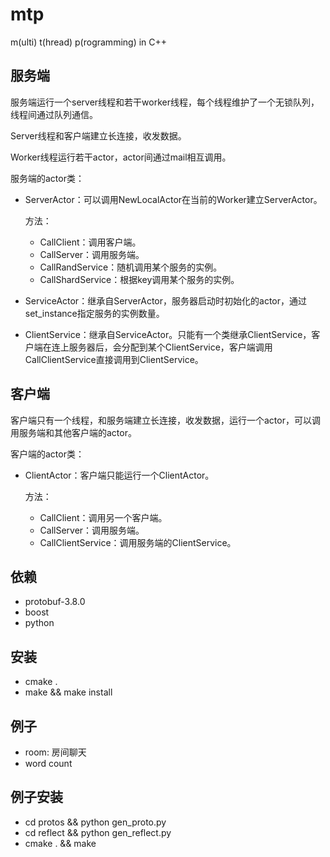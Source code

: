 # mtp

m(ulti) t(hread) p(rogramming) in C++

## 服务端

服务端运行一个server线程和若干worker线程，每个线程维护了一个无锁队列，线程间通过队列通信。

Server线程和客户端建立长连接，收发数据。

Worker线程运行若干actor，actor间通过mail相互调用。

服务端的actor类：

- ServerActor：可以调用NewLocalActor在当前的Worker建立ServerActor。

  方法：

  - CallClient：调用客户端。
  - CallServer：调用服务端。
  - CallRandService：随机调用某个服务的实例。
  - CallShardService：根据key调用某个服务的实例。

- ServiceActor：继承自ServerActor，服务器启动时初始化的actor，通过set_instance指定服务的实例数量。

- ClientService：继承自ServiceActor。只能有一个类继承ClientService，客户端在连上服务器后，会分配到某个ClientService，客户端调用CallClientService直接调用到ClientService。

## 客户端

客户端只有一个线程，和服务端建立长连接，收发数据，运行一个actor，可以调用服务端和其他客户端的actor。

客户端的actor类：

- ClientActor：客户端只能运行一个ClientActor。

  方法：

  - CallClient：调用另一个客户端。
  - CallServer：调用服务端。
  - CallClientService：调用服务端的ClientService。

## 依赖

- protobuf-3.8.0
- boost
- python

## 安装

- cmake .
- make && make install

## 例子

- room: 房间聊天
- word count

## 例子安装

- cd protos && python gen_proto.py
- cd reflect && python gen_reflect.py
- cmake . && make